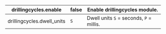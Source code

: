 
| drillingcycles.enable | false | Enable drillingcycles module. |
|------------------------|-------|--------------------------------|
| drillingcycles.dwell_units | `S` | Dwell units `S` = seconds, `P` = millis. |
